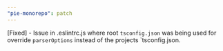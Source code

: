 ```yaml
---
"pie-monorepo": patch
---
```


[Fixed] - Issue in .eslintrc.js where root `tsconfig.json` was being used for override `parserOptions` instead of the projects `tsconfig.json.
